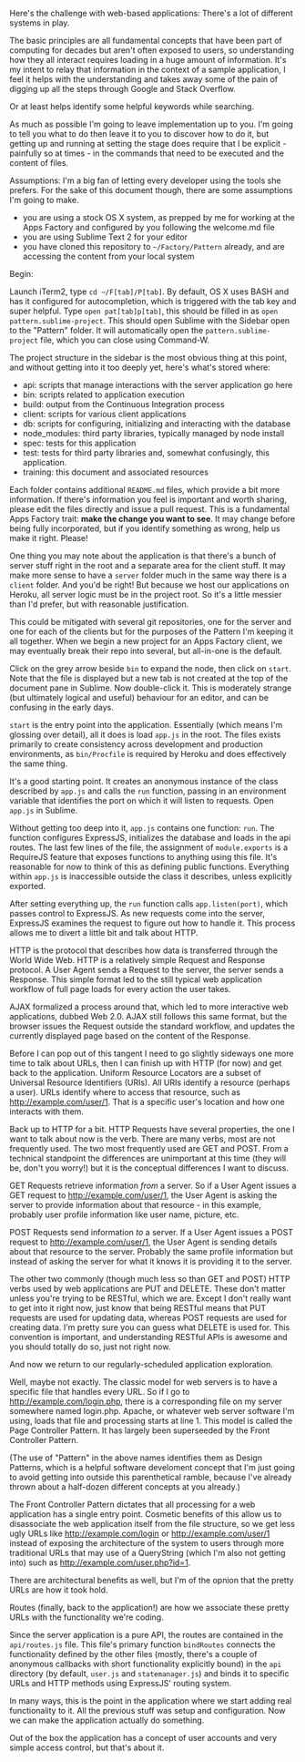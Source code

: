 Here's the challenge with web-based applications: There's a lot of different systems in play. 

The basic principles are all fundamental concepts that have been part of computing for decades but aren't often exposed to users, so understanding how they all interact requires loading in a huge amount of information. It's my intent to relay that information in the context of a sample application, I feel it helps with the understanding and takes away some of the pain of digging up all the steps through Google and Stack Overflow. 

Or at least helps identify some helpful keywords while searching.

As much as possible I'm going to leave implementation up to you. I'm going to tell you what to do then leave it to you to discover how to do it, but getting up and running at setting the stage does require that I be explicit - painfully so at times - in the commands that need to be executed and the content of files. 

Assumptions:
I'm a big fan of letting every developer using the tools she prefers. For the sake of this document though, there are some assumptions I'm going to make.

* you are using a stock OS X system, as prepped by me for working at the Apps Factory and configured by you following the welcome.md file
* you are using Sublime Text 2 for your editor
* you have cloned this repository to `~/Factory/Pattern` already, and are accessing the content from your local system

Begin:

Launch iTerm2, type `cd ~/F[tab]/P[tab]`. By default, OS X uses BASH and has it configured for autocompletion, which is triggered with the tab key and super helpful. Type `open pat[tab]p[tab]`, this should be filled in as `open pattern.sublime-project`. This should open Sublime with the Sidebar open to the "Pattern" folder. It will automatically open the `pattern.sublime-project` file, which you can close using Command-W.

The project structure in the sidebar is the most obvious thing at this point, and without getting into it too deeply yet, here's what's stored where:

* api: scripts that manage interactions with the server application go here
* bin: scripts related to application execution
* build: output from the Continuous Integration process
* client: scripts for various client applications
* db: scripts for configuring, initializing and interacting with the database
* node_modules: third party libraries, typically managed by node install
* spec: tests for this application
* test: tests for third party libraries and, somewhat confusingly, this application.
* training: this document and associated resources

Each folder contains additional `README.md` files, which provide a bit more information. If there's information you feel is important and worth sharing, please edit the files directly and issue a pull request. This is a fundamental Apps Factory trait: **make the change you want to see**. It may change before being fully incorporated, but if you identify something as wrong, help us make it right. Please!

One thing you may note about the application is that there's a bunch of server stuff right in the root and a separate area for the client stuff. It may make more sense to have a `server` folder much in the same way there is a `client` folder. And you'd be right! But because we host our applications on Heroku, all server logic must be in the project root. So it's a little messier than I'd prefer, but with reasonable justification.

This could be mitigated with several git repositories, one for the server and one for each of the clients but for the purposes of the Pattern I'm keeping it all together. When we begin a new project for an Apps Factory client, we may eventually break their repo into several, but all-in-one is the default.

Click on the grey arrow beside `bin` to expand the node, then click on `start`. Note that the file is displayed but a new tab is not created at the top of the document pane in Sublime. Now double-click it. This is moderately strange (but ultimately logical and useful) behaviour for an editor, and can be confusing in the early days.

`start` is the entry point into the application. Essentially (which means I'm glossing over detail), all it does is load `app.js` in the root. The files exists primarily to create consistency across development and production environments, as `bin/Procfile` is required by Heroku and does effectively the same thing.

It's a good starting point. It creates an anonymous instance of the class described by `app.js` and calls the `run` function, passing in an environment variable that identifies the port on which it will listen to requests. Open `app.js` in Sublime.

Without getting too deep into it, `app.js` contains one function: `run`. The function configures ExpressJS, initializes the database and loads in the api routes. The last few lines of the file, the assignment of `module.exports` is a RequireJS feature that exposes functions to anything using this file. It's reasonable for now to think of this as defining public functions. Everything within `app.js` is inaccessible outside the class it describes, unless explicitly exported.

After setting everything up, the `run` function calls `app.listen(port)`, which passes control to ExpressJS. As new requests come into the server, ExpressJS examines the request to figure out how to handle it. This process allows me to divert a little bit and talk about HTTP.

HTTP is the protocol that describes how data is transferred through the World Wide Web. HTTP is a relatively simple Request and Response protocol. A User Agent sends a Request to the server, the server sends a Response. This simple format led to the still typical web application workflow of full page loads for every action the user takes.

AJAX formalized a process around that, which led to more interactive web applications, dubbed Web 2.0. AJAX still follows this same format, but the browser issues the Request outside the standard workflow, and updates the currently displayed page based on the content of the Response.

Before I can pop out of this tangent I need to go slightly sideways one more time to talk about URLs, then I can finish up with HTTP (for now) and get back to the application. Uniform Resource Locators are a subset of Universal Resource Identifiers (URIs). All URIs identify a resource (perhaps a user). URLs identify where to access that resource, such as http://example.com/user/1. That is a specific user's location and how one interacts with them.

Back up to HTTP for a bit. HTTP Requests have several properties, the one I want to talk about now is the verb. There are many verbs, most are not frequently used. The two most frequently used are GET and POST. From a technical standpoint the differences are unimportant at this time (they will be, don't you worry!) but it is the conceptual differences I want to discuss. 

GET Requests retrieve information *from* a server. So if a User Agent issues a GET request to http://example.com/user/1, the User Agent is asking the server to provide information about that resource - in this example, probably user profile information like user name, picture, etc. 

POST Requests send information *to* a server. If a User Agent issues a POST request to http://example.com/user/1, the User Agent is sending details about that resource to the server. Probably the same profile information but instead of asking the server for what it knows it is providing it to the server.

The other two commonly (though much less so than GET and POST) HTTP verbs used by web applications are PUT and DELETE. These don't matter unless you're trying to be RESTful, which we are. Except I don't really want to get into it right now, just know that being RESTful means that PUT requests are used for updating data, whereas POST requests are used for creating data. I'm pretty sure you can guess what DELETE is used for. This convention is important, and understanding RESTful APIs is awesome and you should totally do so, just not right now. 

And now we return to our regularly-scheduled application exploration.

Well, maybe not exactly. The classic model for web servers is to have a specific file that handles every URL. So if I go to http://example.com/login.php, there is a corresponding file on my server somewhere named login.php. Apache, or whatever web server software I'm using, loads that file and processing starts at line 1. This model is called the Page Controller Pattern. It has largely been superseeded by the Front Controller Pattern.

(The use of "Pattern" in the above names identifies them as Design Patterns, which is a helpful software develoment concept that I'm just going to avoid getting into outside this parenthetical ramble, because I've already thrown about a half-dozen different concepts at you already.)

The Front Controller Pattern dictates that all processing for a web application has a single entry point. Cosmetic benefits of this allow us to disassociate the web application itself from the file structure, so we get less ugly URLs like http://example.com/login or http://example.com/user/1 instead of exposing the architecture of the system to users through more traditional URLs that may use of a QueryString (which I'm also not getting into) such as http://example.com/user.php?id=1.

There are architectural benefits as well, but I'm of the opnion that the pretty URLs are how it took hold. 

Routes (finally, back to the application!) are how we associate these pretty URLs with the functionality we're coding. 

Since the server application is a pure API, the routes are contained in the `api/routes.js` file. This file's primary function `bindRoutes` connects the functionality defined by the other files (mostly, there's a couple of anonymous callbacks with short functionality explicitly bound) in the `api` directory (by default, `user.js` and `statemanager.js`) and binds it to specific URLs and HTTP methods using ExpressJS' routing system.

In many ways, this is the point in the application where we start adding real functionality to it. All the previous stuff was setup and configuration. Now we can make the application actually do something.

Out of the box the application has a concept of user accounts and very simple access control, but that's about it.



























